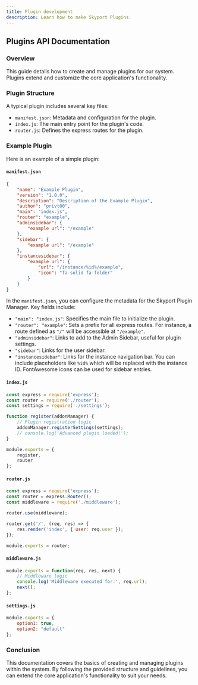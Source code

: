 ```yaml
---
title: Plugin development
description: Learn how to make Skyport Plugins.
---
```


## Plugins API Documentation

### Overview

This guide details how to create and manage plugins for our system. Plugins extend and customize the core application's functionality.

### Plugin Structure

A typical plugin includes several key files:

- `manifest.json`: Metadata and configuration for the plugin.
- `index.js`: The main entry point for the plugin's code.
- `router.js`: Defines the express routes for the plugin.

### Example Plugin

Here is an example of a simple plugin:

#### `manifest.json`

```json
{
    "name": "Example Plugin",
    "version": "1.0.0",
    "description": "Description of the Example Plugin",
    "author": "privt00",
    "main": "index.js",
    "router": "example",
    "adminsidebar": {
        "example url": "/example"
    },
    "sidebar": {
        "example url": "/example"
    },
    "instancesidebar": {
        "example url": {
            "url": "/instance/%id%/example",
            "icon": "fa-solid fa-folder"
        }
    }
}
```

In the `manifest.json`, you can configure the metadata for the Skyport Plugin Manager. Key fields include:

- `"main": "index.js"`: Specifies the main file to initialize the plugin.
- `"router": "example"`: Sets a prefix for all express routes. For instance, a route defined as `"/"` will be accessible at `"/example"`.
- `"adminsidebar"`: Links to add to the Admin Sidebar, useful for plugin settings.
- `"sidebar"`: Links for the user sidebar.
- `"instancesidebar"`: Links for the instance navigation bar. You can include placeholders like `%id%` which will be replaced with the instance ID. FontAwesome icons can be used for sidebar entries.

#### `index.js`

```javascript
const express = require('express');
const router = require('./router');
const settings = require('./settings');

function register(addonManager) {
    // Plugin registration logic
    addonManager.registerSettings(settings);
    // console.log('Advanced plugin loaded!');
}

module.exports = {
    register,
    router
};
```

#### `router.js`

```javascript
const express = require('express');
const router = express.Router();
const middleware = require('./middleware');

router.use(middleware);

router.get('/', (req, res) => {
    res.render('index', { user: req.user });
});

module.exports = router;
```

#### `middleware.js`

```javascript
module.exports = function(req, res, next) {
    // Middleware logic
    console.log('Middleware executed for:', req.url);
    next();
};
```

#### `settings.js`

```javascript
module.exports = {
    option1: true,
    option2: "default"
};
```

### Conclusion

This documentation covers the basics of creating and managing plugins within the system. By following the provided structure and guidelines, you can extend the core application's functionality to suit your needs.
